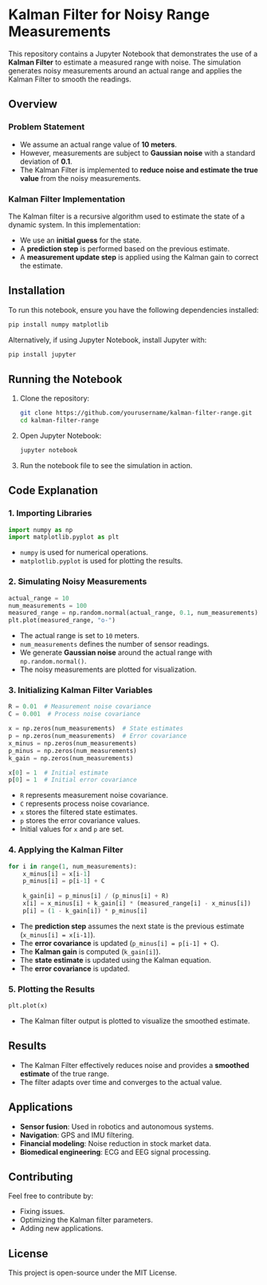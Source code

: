 # Kalman Filter for Noisy Range Measurements

This repository contains a Jupyter Notebook that demonstrates the use of a **Kalman Filter** to estimate a measured range with noise. The simulation generates noisy measurements around an actual range and applies the Kalman Filter to smooth the readings.

## Overview

### Problem Statement
- We assume an actual range value of **10 meters**.
- However, measurements are subject to **Gaussian noise** with a standard deviation of **0.1**.
- The Kalman Filter is implemented to **reduce noise and estimate the true value** from the noisy measurements.

### Kalman Filter Implementation
The Kalman filter is a recursive algorithm used to estimate the state of a dynamic system. In this implementation:
- We use an **initial guess** for the state.
- A **prediction step** is performed based on the previous estimate.
- A **measurement update step** is applied using the Kalman gain to correct the estimate.

## Installation
To run this notebook, ensure you have the following dependencies installed:

```bash
pip install numpy matplotlib
```

Alternatively, if using Jupyter Notebook, install Jupyter with:

```bash
pip install jupyter
```

## Running the Notebook
1. Clone the repository:
   ```bash
   git clone https://github.com/yourusername/kalman-filter-range.git
   cd kalman-filter-range
   ```
2. Open Jupyter Notebook:
   ```bash
   jupyter notebook
   ```
3. Run the notebook file to see the simulation in action.

## Code Explanation

### 1. Importing Libraries
```python
import numpy as np
import matplotlib.pyplot as plt
```
- `numpy` is used for numerical operations.
- `matplotlib.pyplot` is used for plotting the results.

### 2. Simulating Noisy Measurements
```python
actual_range = 10
num_measurements = 100
measured_range = np.random.normal(actual_range, 0.1, num_measurements)
plt.plot(measured_range, "o-")
```
- The actual range is set to `10` meters.
- `num_measurements` defines the number of sensor readings.
- We generate **Gaussian noise** around the actual range with `np.random.normal()`.
- The noisy measurements are plotted for visualization.

### 3. Initializing Kalman Filter Variables
```python
R = 0.01  # Measurement noise covariance
C = 0.001  # Process noise covariance

x = np.zeros(num_measurements)  # State estimates
p = np.zeros(num_measurements)  # Error covariance
x_minus = np.zeros(num_measurements)
p_minus = np.zeros(num_measurements)
k_gain = np.zeros(num_measurements)

x[0] = 1  # Initial estimate
p[0] = 1  # Initial error covariance
```
- `R` represents measurement noise covariance.
- `C` represents process noise covariance.
- `x` stores the filtered state estimates.
- `p` stores the error covariance values.
- Initial values for `x` and `p` are set.

### 4. Applying the Kalman Filter
```python
for i in range(1, num_measurements):
    x_minus[i] = x[i-1]
    p_minus[i] = p[i-1] + C
    
    k_gain[i] = p_minus[i] / (p_minus[i] + R)
    x[i] = x_minus[i] + k_gain[i] * (measured_range[i] - x_minus[i])
    p[i] = (1 - k_gain[i]) * p_minus[i]
```
- The **prediction step** assumes the next state is the previous estimate (`x_minus[i] = x[i-1]`).
- The **error covariance** is updated (`p_minus[i] = p[i-1] + C`).
- The **Kalman gain** is computed (`k_gain[i]`).
- The **state estimate** is updated using the Kalman equation.
- The **error covariance** is updated.

### 5. Plotting the Results
```python
plt.plot(x)
```
- The Kalman filter output is plotted to visualize the smoothed estimate.

## Results
- The Kalman Filter effectively reduces noise and provides a **smoothed estimate** of the true range.
- The filter adapts over time and converges to the actual value.

## Applications
- **Sensor fusion**: Used in robotics and autonomous systems.
- **Navigation**: GPS and IMU filtering.
- **Financial modeling**: Noise reduction in stock market data.
- **Biomedical engineering**: ECG and EEG signal processing.

## Contributing
Feel free to contribute by:
- Fixing issues.
- Optimizing the Kalman filter parameters.
- Adding new applications.

## License
This project is open-source under the MIT License.

